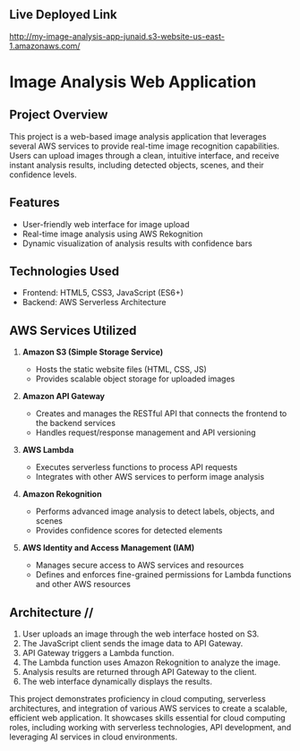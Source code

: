 ## Live Deployed Link
http://my-image-analysis-app-junaid.s3-website-us-east-1.amazonaws.com/

# Image Analysis Web Application

## Project Overview

This project is a web-based image analysis application that leverages several AWS services to provide real-time image recognition capabilities. Users can upload images through a clean, intuitive interface, and receive instant analysis results, including detected objects, scenes, and their confidence levels.

## Features

- User-friendly web interface for image upload
- Real-time image analysis using AWS Rekognition
- Dynamic visualization of analysis results with confidence bars

## Technologies Used

- Frontend: HTML5, CSS3, JavaScript (ES6+)
- Backend: AWS Serverless Architecture

## AWS Services Utilized

1. **Amazon S3 (Simple Storage Service)**
   - Hosts the static website files (HTML, CSS, JS)
   - Provides scalable object storage for uploaded images

2. **Amazon API Gateway**
   - Creates and manages the RESTful API that connects the frontend to the backend services
   - Handles request/response management and API versioning

3. **AWS Lambda**
   - Executes serverless functions to process API requests
   - Integrates with other AWS services to perform image analysis

4. **Amazon Rekognition**
   - Performs advanced image analysis to detect labels, objects, and scenes
   - Provides confidence scores for detected elements

5. **AWS Identity and Access Management (IAM)**
   - Manages secure access to AWS services and resources
   - Defines and enforces fine-grained permissions for Lambda functions and other AWS resources
## Architecture //

1. User uploads an image through the web interface hosted on S3.
2. The JavaScript client sends the image data to API Gateway.
3. API Gateway triggers a Lambda function.
4. The Lambda function uses Amazon Rekognition to analyze the image.
5. Analysis results are returned through API Gateway to the client.
6. The web interface dynamically displays the results.

This project demonstrates proficiency in cloud computing, serverless architectures, and integration of various AWS services to create a scalable, efficient web application. It showcases skills essential for cloud computing roles, including working with serverless technologies, API development, and leveraging AI services in cloud environments.
